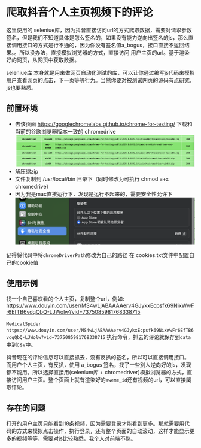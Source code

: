 
# 爬取抖音个人主页视频下的评论

这里使用的 seleniue库，因为抖音直接访问url的方式爬取数据，需要对请求参数签名，但是我们不知道具体是怎么签名的，如果没有能力逆向出签名的js，那么直接调用接口的方式是行不通的，因为你没有签名值a_bogus，接口直接不返回结果。。所以没办法，直接模拟浏览器的方式，直接访问 用户主页的url。基于渲染好的网页，从网页中获取数据。

seleniue库 本身就是用来做网页自动化测试的库，可以让你通过编写js代码来模拟用户查看网页的点击，下一页等等行为。当然你要对被测试网页的源码有点研究，js也要熟悉。

## 前置环境

- 去该页面 https://googlechromelabs.github.io/chrome-for-testing/ 下载和当前的谷歌浏览器版本一致的 chromedrive
![](image.png)
-  解压缩zip
- 文件复制到 /usr/local/bin 目录下（同时修改为可执行 chmod a+x chromedrive）
- 因为我是mac直接运行下，发现是运行不起来的，需要安全性允许下
![](image-1.png)

记得将代码中将`chromeDriverPath`修改为自己的路径
在 cookies.txt文件中配置自己的cookie值

## 使用示例

找一个自己喜欢看的个人主页，复制整个url，例如: https://www.douyin.com/user/MS4wLjABAAAAerv4GJykxEcpsfk69NixWwFr6EfTB6vdqQbQ-LJWolw?vid=7375085981768338715

`MedicalSpider https://www.douyin.com/user/MS4wLjABAAAAerv4GJykxEcpsfk69NixWwFr6EfTB6vdqQbQ-LJWolw?vid=7375085981768338715` 执行命令，抓去的评论就保存到`data`中到csv中。


抖音现在的评论信息可以直接抓去，没有反扒的签名，所以可以直接调用接口。
而用户个人主页，有反扒，使用 a_bogus 签名，找了一些别人逆向好的js，发现都不能用。所以选择直接用(selenium库 + chromedriver)模拟浏览器的方式，直接访问用户主页。整个页面上就有渲染好的`aweme_id`还有视频的url，可以直接爬取评论。

## 存在的问题

打开的用户主页只能看到18条视频，因为需要登录才能看到更多。那就需要用代码的方式来模拟点击操作，执行登录，还有整个页面的自动滚动，这样才能显示更多的视频等等，需要对js比较熟悉，我个人对前端不熟。
